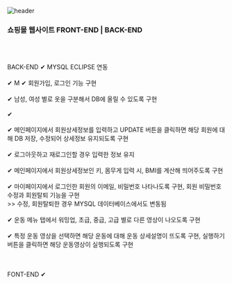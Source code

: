 ![header](https://capsule-render.vercel.app/api?type=slice&color=6495ED&height=300&section=header&text=DoubleJ쇼핑몰웹사이트&fontSize=50)

### 쇼핑몰 웹사이트 FRONT-END | BACK-END
<body>
  <br><br>

  BACK-END
  ✔ MYSQL ECLIPSE 연동 <br><br>
  ✔ M
  ✔ 회원가입, 로그인 기능 구현 <br><br>
  ✔ 남성, 여성 별로 옷을 구분해서 DB에 올릴 수 있도록 구현 <br><br>
  ✔  <br><br>
  ✔ 메인페이지에서 회원상세정보를 입력하고 UPDATE 버튼을 클릭하면 해당 회원에 대해 DB 저장, 수정되어 상세정보 유지되도록 구현 <br><br>
  ✔ 로그아웃하고 재로그인할 경우 입력한 정보 유지 <br><br>
  ✔ 메인페이지에서 회원상세정보인 키, 몸무게 입력 시, BMI를 계산해 띄어주도록 구현 <br><br>
  ✔ 마이페이지에서 로그인한 회원의 이메일, 비밀번호 나타나도록 구현, 회원 비밀번호 수정과 회원탈퇴 기능을 구현 <br> >> 수정, 회원탈퇴한 경우 MYSQL 데이터베이스에서도 변동됨 <br><br>
  ✔ 운동 메뉴 탭에서 워밍업, 초급, 중급, 고급 별로 다른 영상이 나오도록 구현 <br><br>
  ✔ 특정 운동 영상을 선택하면 해당 운동에 대해 운동 상세설명이 뜨도록 구현, 실행하기 버튼을 클릭하면 해당 운동영상이 실행되도록 구현 <br><br>
  <br><br>
  FONT-END
  ✔ 

</body>
